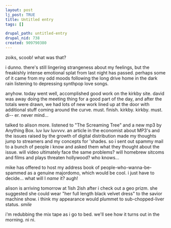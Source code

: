 ```yaml
--- 
layout: post
lj_post: TRUE
title: Untitled entry
tags: []

drupal_path: untitled-entry
drupal_nid: 738
created: 909790380
---
```

zoiks, scoob! what was that?

i dunno. there's still lingering strangeness about my feelings, but the freakishly intense emotional splat from last night has passed. perhaps some of it came from my odd moods following the long drive home in the dark rain listening to depressing synthpop love songs.

anyhow. today went well, accomplished good work on the kirkby site. david was away doing the meeting thing for a good part of the day, and after the totals were drawn, we had lots of new work lined up at the door with additional stuff coming around the curve. must. finish. kirkby. kirkby. must. di-- er. never mind...

talked to alison more. listened to "The Screaming Tree" and a new mp3 by Anything Box. luv luv luvvvv. an article in the economist about MP3's and the issues raised by the growth of digital distribution made my thoughts jump to streamers and my concepts for 'shades. so i sent out spammy mail to a bunch of people i know and asked them what they thought about the issue. will video ultimately face the same problems? will homebrew sitcoms and films and plays threaten hollywood? who knows...

mike has offered to host my address book of people-who-wanna-be-spammed as a genuine majordomo, which would be cool. i just have to decide... what will I *name* it? augh!

alison is arriving tomorrow at 1ish 2ish after i check out a geo prizm. she suggested she could wear "her full length black velvet dress" to the savior machine show. i think my appearance would plummet to sub-chopped-liver status. *smile*

i'm redubbing the mix tape as i go to bed. we'll see how it turns out in the morning. ni ni.

